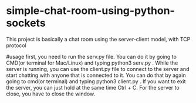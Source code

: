 # simple-chat-room-using-python-sockets
This project is basically a chat room using the server-client model, with TCP protocol

#usage
first, you need to run the serv.py file. You can do it by going to CMD(or terminal for Mac/Linux) and typing python3 serv.py .
While the server is running, you can use the client.py file to connect to the server and start chatting with anyone that is connected to it.
You can do that by again going to cmd(or terminal) and typing python3 client.py .
If you want to exit the server, you can just hold at the same time Ctrl + C. For the server to close, you have to close the window.

